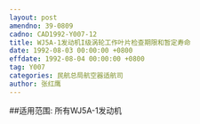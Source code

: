 ```yaml
---
layout: post
amendno: 39-0809
cadno: CAD1992-Y007-12
title: WJ5A-1发动机I级涡轮工作叶片检查期限和暂定寿命
date: 1992-08-03 00:00:00 +0800
effdate: 1992-08-04 00:00:00 +0800
tag: Y007
categories: 民航总局航空器适航司
author: 张红鹰
---
```


##适用范围:
所有WJ5A-1发动机

